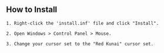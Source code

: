 ## How to Install

	1. Right-click the 'install.inf' file and click "Install".

	2. Open Windows > Control Panel > Mouse. 
	
	3. Change your cursor set to the "Red Kunai" cursor set.
